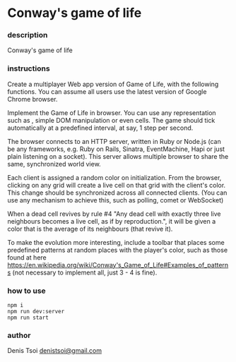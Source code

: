 # Conway's game of life

### description

Conway's game of life

### instructions

Create a multiplayer Web app version of Game of Life, with the following functions. You can assume all users use the latest version of Google Chrome browser.

Implement the Game of Life in browser. You can use any representation such as <canvas>, simple DOM manipulation or even <table> cells. The game should tick automatically at a predefined interval, at say, 1 step per second.

The browser connects to an HTTP server, written in Ruby or Node.js (can be any frameworks, e.g. Ruby on Rails, Sinatra, EventMachine, Hapi or just plain listening on a socket). This server allows multiple browser to share the same, synchronized world view.

Each client is assigned a random color on initialization. From the browser, clicking on any grid will create a live cell on that grid with the client's color. This change should be synchronized across all connected clients. (You can use any mechanism to achieve this, such as polling, comet or WebSocket)

When a dead cell revives by rule #4 "Any dead cell with exactly three live neighbours becomes a live cell, as if by reproduction.", it will be given a color that is the average of its neighbours (that revive it).

To make the evolution more interesting, include a toolbar that places some predefined patterns at random places with the player's color, such as those found at here https://en.wikipedia.org/wiki/Conway's_Game_of_Life#Examples_of_patterns (not necessary to implement all, just 3 - 4 is fine).

### how to use

```
npm i
npm run dev:server
npm run start
```

### author
Denis Tsoi <denistsoi@gmail.com>